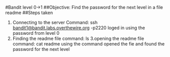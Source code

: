 #Bandit level 0->1 
##Objective: Find the password for the next level in a file readme 
##Steps taken
1. Connecting to the server
   Command: ssh bandit1@bandit.labs.overthewire.org -p2220
   loged in using the password from level 0 
3. Finding the readme file
   command: ls
3.opening the readme file
   command: cat readme
   using the command opened the fie and found the password for the next level
